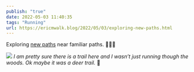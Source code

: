 ```yaml
---
publish: "true"
date: 2022-05-03 11:40:35
tags: "Running"
url: https://ericmwalk.blog/2022/05/03/exploring-new-paths.html
---
```


Exploring [new paths](http://www.strava.com/activities/7081616646) near familiar paths. 🏃🏻‍♂️

![](https://ericmwalk.blog/uploads/2022/3c9e6dc83a.jpg)
*I am pretty sure there is a trail here and I wasn’t just running though the woods. Ok maybe it was a deer trail.* 🦌